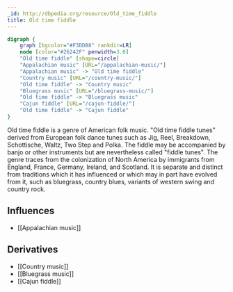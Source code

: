 ```yaml
---
_id: http://dbpedia.org/resource/Old_time_fiddle
title: Old time fiddle
---
```


```dot
digraph {
	graph [bgcolor="#F3DDB8" rankdir=LR]
	node [color="#26242F" penwidth=3.0]
	"Old time fiddle" [shape=circle]
	"Appalachian music" [URL="/appalachian-music/"]
	"Appalachian music" -> "Old time fiddle"
	"Country music" [URL="/country-music/"]
	"Old time fiddle" -> "Country music"
	"Bluegrass music" [URL="/bluegrass-music/"]
	"Old time fiddle" -> "Bluegrass music"
	"Cajun fiddle" [URL="/cajun-fiddle/"]
	"Old time fiddle" -> "Cajun fiddle"
}
```

Old time fiddle is a genre of American folk music. "Old time fiddle tunes" derived from European folk dance tunes such as Jig, Reel, Breakdown, Schottische, Waltz, Two Step and Polka. The fiddle may be accompanied by banjo or other instruments but are nevertheless called "fiddle tunes". The genre traces from the colonization of North America by immigrants from England, France, Germany, Ireland, and Scotland. It is separate and distinct from traditions which it has influenced or which may in part have evolved from it, such as bluegrass, country blues, variants of western swing and country rock.

## Influences

- [[Appalachian music]]

## Derivatives

- [[Country music]]
- [[Bluegrass music]]
- [[Cajun fiddle]]
